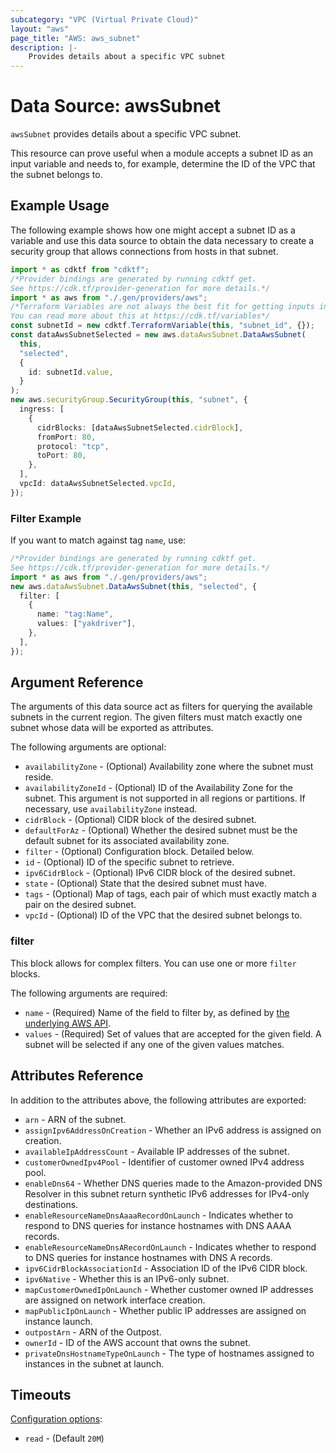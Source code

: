 ```yaml
---
subcategory: "VPC (Virtual Private Cloud)"
layout: "aws"
page_title: "AWS: aws_subnet"
description: |-
    Provides details about a specific VPC subnet
---
```


# Data Source: awsSubnet

`awsSubnet` provides details about a specific VPC subnet.

This resource can prove useful when a module accepts a subnet ID as an input variable and needs to, for example, determine the ID of the VPC that the subnet belongs to.

## Example Usage

The following example shows how one might accept a subnet ID as a variable and use this data source to obtain the data necessary to create a security group that allows connections from hosts in that subnet.

```typescript
import * as cdktf from "cdktf";
/*Provider bindings are generated by running cdktf get.
See https://cdk.tf/provider-generation for more details.*/
import * as aws from "./.gen/providers/aws";
/*Terraform Variables are not always the best fit for getting inputs in the context of Terraform CDK.
You can read more about this at https://cdk.tf/variables*/
const subnetId = new cdktf.TerraformVariable(this, "subnet_id", {});
const dataAwsSubnetSelected = new aws.dataAwsSubnet.DataAwsSubnet(
  this,
  "selected",
  {
    id: subnetId.value,
  }
);
new aws.securityGroup.SecurityGroup(this, "subnet", {
  ingress: [
    {
      cidrBlocks: [dataAwsSubnetSelected.cidrBlock],
      fromPort: 80,
      protocol: "tcp",
      toPort: 80,
    },
  ],
  vpcId: dataAwsSubnetSelected.vpcId,
});

```

### Filter Example

If you want to match against tag `name`, use:

```typescript
/*Provider bindings are generated by running cdktf get.
See https://cdk.tf/provider-generation for more details.*/
import * as aws from "./.gen/providers/aws";
new aws.dataAwsSubnet.DataAwsSubnet(this, "selected", {
  filter: [
    {
      name: "tag:Name",
      values: ["yakdriver"],
    },
  ],
});

```

## Argument Reference

The arguments of this data source act as filters for querying the available subnets in the current region. The given filters must match exactly one subnet whose data will be exported as attributes.

The following arguments are optional:

* `availabilityZone` - (Optional) Availability zone where the subnet must reside.
* `availabilityZoneId` - (Optional) ID of the Availability Zone for the subnet. This argument is not supported in all regions or partitions. If necessary, use `availabilityZone` instead.
* `cidrBlock` - (Optional) CIDR block of the desired subnet.
* `defaultForAz` - (Optional) Whether the desired subnet must be the default subnet for its associated availability zone.
* `filter` - (Optional) Configuration block. Detailed below.
* `id` - (Optional) ID of the specific subnet to retrieve.
* `ipv6CidrBlock` - (Optional) IPv6 CIDR block of the desired subnet.
* `state` - (Optional) State that the desired subnet must have.
* `tags` - (Optional) Map of tags, each pair of which must exactly match a pair on the desired subnet.
* `vpcId` - (Optional) ID of the VPC that the desired subnet belongs to.

### filter

This block allows for complex filters. You can use one or more `filter` blocks.

The following arguments are required:

* `name` - (Required) Name of the field to filter by, as defined by [the underlying AWS API](http://docs.aws.amazon.com/AWSEC2/latest/APIReference/API_DescribeSubnets.html).
* `values` - (Required) Set of values that are accepted for the given field. A subnet will be selected if any one of the given values matches.

## Attributes Reference

In addition to the attributes above, the following attributes are exported:

* `arn` - ARN of the subnet.
* `assignIpv6AddressOnCreation` - Whether an IPv6 address is assigned on creation.
* `availableIpAddressCount` - Available IP addresses of the subnet.
* `customerOwnedIpv4Pool` - Identifier of customer owned IPv4 address pool.
* `enableDns64` - Whether DNS queries made to the Amazon-provided DNS Resolver in this subnet return synthetic IPv6 addresses for IPv4-only destinations.
* `enableResourceNameDnsAaaaRecordOnLaunch` - Indicates whether to respond to DNS queries for instance hostnames with DNS AAAA records.
* `enableResourceNameDnsARecordOnLaunch` - Indicates whether to respond to DNS queries for instance hostnames with DNS A records.
* `ipv6CidrBlockAssociationId` - Association ID of the IPv6 CIDR block.
* `ipv6Native` - Whether this is an IPv6-only subnet.
* `mapCustomerOwnedIpOnLaunch` - Whether customer owned IP addresses are assigned on network interface creation.
* `mapPublicIpOnLaunch` - Whether public IP addresses are assigned on instance launch.
* `outpostArn` - ARN of the Outpost.
* `ownerId` - ID of the AWS account that owns the subnet.
* `privateDnsHostnameTypeOnLaunch` - The type of hostnames assigned to instances in the subnet at launch.

## Timeouts

[Configuration options](https://developer.hashicorp.com/terraform/language/resources/syntax#operation-timeouts):

* `read` - (Default `20M`)
